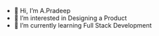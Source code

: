 - 👋 Hi, I’m A.Pradeep
- 👀 I’m interested in Designing a Product
- 🌱 I’m currently learning Full Stack Development
<!---
PradeepArivazhagan/PradeepArivazhagan is a ✨ special ✨ repository because its `README.md` (this file) appears on your GitHub profile.
You can click the Preview link to take a look at your changes.
--->
